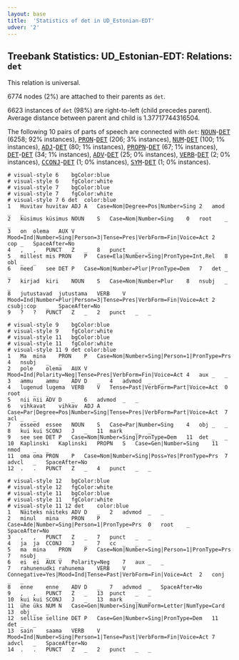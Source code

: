 ```yaml
---
layout: base
title:  'Statistics of det in UD_Estonian-EDT'
udver: '2'
---
```


## Treebank Statistics: UD_Estonian-EDT: Relations: `det`

This relation is universal.

6774 nodes (2%) are attached to their parents as `det`.

6623 instances of `det` (98%) are right-to-left (child precedes parent).
Average distance between parent and child is 1.37717744316504.

The following 10 pairs of parts of speech are connected with `det`: <tt><a href="et_edt-pos-NOUN.html">NOUN</a></tt>-<tt><a href="et_edt-pos-DET.html">DET</a></tt> (6258; 92% instances), <tt><a href="et_edt-pos-PRON.html">PRON</a></tt>-<tt><a href="et_edt-pos-DET.html">DET</a></tt> (206; 3% instances), <tt><a href="et_edt-pos-NUM.html">NUM</a></tt>-<tt><a href="et_edt-pos-DET.html">DET</a></tt> (100; 1% instances), <tt><a href="et_edt-pos-ADJ.html">ADJ</a></tt>-<tt><a href="et_edt-pos-DET.html">DET</a></tt> (80; 1% instances), <tt><a href="et_edt-pos-PROPN.html">PROPN</a></tt>-<tt><a href="et_edt-pos-DET.html">DET</a></tt> (67; 1% instances), <tt><a href="et_edt-pos-DET.html">DET</a></tt>-<tt><a href="et_edt-pos-DET.html">DET</a></tt> (34; 1% instances), <tt><a href="et_edt-pos-ADV.html">ADV</a></tt>-<tt><a href="et_edt-pos-DET.html">DET</a></tt> (25; 0% instances), <tt><a href="et_edt-pos-VERB.html">VERB</a></tt>-<tt><a href="et_edt-pos-DET.html">DET</a></tt> (2; 0% instances), <tt><a href="et_edt-pos-CCONJ.html">CCONJ</a></tt>-<tt><a href="et_edt-pos-DET.html">DET</a></tt> (1; 0% instances), <tt><a href="et_edt-pos-SYM.html">SYM</a></tt>-<tt><a href="et_edt-pos-DET.html">DET</a></tt> (1; 0% instances).


~~~ conllu
# visual-style 6	bgColor:blue
# visual-style 6	fgColor:white
# visual-style 7	bgColor:blue
# visual-style 7	fgColor:white
# visual-style 7 6 det	color:blue
1	Huvitav	huvitav	ADJ	A	Case=Nom|Degree=Pos|Number=Sing	2	amod	_	_
2	küsimus	küsimus	NOUN	S	Case=Nom|Number=Sing	0	root	_	_
3	on	olema	AUX	V	Mood=Ind|Number=Sing|Person=3|Tense=Pres|VerbForm=Fin|Voice=Act	2	cop	_	SpaceAfter=No
4	,	,	PUNCT	Z	_	8	punct	_	_
5	millest	mis	PRON	P	Case=Ela|Number=Sing|PronType=Int,Rel	8	obl	_	_
6	need	see	DET	P	Case=Nom|Number=Plur|PronType=Dem	7	det	_	_
7	kirjad	kiri	NOUN	S	Case=Nom|Number=Plur	8	nsubj	_	_
8	jutustavad	jutustama	VERB	V	Mood=Ind|Number=Plur|Person=3|Tense=Pres|VerbForm=Fin|Voice=Act	2	csubj:cop	_	SpaceAfter=No
9	?	?	PUNCT	Z	_	2	punct	_	_

~~~


~~~ conllu
# visual-style 9	bgColor:blue
# visual-style 9	fgColor:white
# visual-style 11	bgColor:blue
# visual-style 11	fgColor:white
# visual-style 11 9 det	color:blue
1	Ma	mina	PRON	P	Case=Nom|Number=Sing|Person=1|PronType=Prs	4	nsubj	_	_
2	pole	olema	AUX	V	Mood=Ind|Polarity=Neg|Tense=Pres|VerbForm=Fin|Voice=Act	4	aux	_	_
3	ammu	ammu	ADV	D	_	4	advmod	_	_
4	lugenud	lugema	VERB	V	Tense=Past|VerbForm=Part|Voice=Act	0	root	_	_
5	nii	nii	ADV	D	_	6	advmod	_	_
6	vihkavat	vihkav	ADJ	A	Case=Par|Degree=Pos|Number=Sing|Tense=Pres|VerbForm=Part|Voice=Act	7	acl	_	_
7	esseed	essee	NOUN	S	Case=Par|Number=Sing	4	obj	_	_
8	kui	kui	SCONJ	J	_	11	mark	_	_
9	see	see	DET	P	Case=Nom|Number=Sing|PronType=Dem	11	det	_	_
10	Kaplinski	Kaplinski	PROPN	S	Case=Gen|Number=Sing	11	nmod	_	_
11	oma	oma	PRON	P	Case=Nom|Number=Sing|Poss=Yes|PronType=Prs	7	advcl	_	SpaceAfter=No
12	.	.	PUNCT	Z	_	4	punct	_	_

~~~


~~~ conllu
# visual-style 12	bgColor:blue
# visual-style 12	fgColor:white
# visual-style 11	bgColor:blue
# visual-style 11	fgColor:white
# visual-style 11 12 det	color:blue
1	Näiteks	näiteks	ADV	D	_	2	advmod	_	_
2	minul	mina	PRON	P	Case=Ade|Number=Sing|Person=1|PronType=Prs	0	root	_	SpaceAfter=No
3	,	,	PUNCT	Z	_	7	punct	_	_
4	ja	ja	CCONJ	J	_	7	cc	_	_
5	ma	mina	PRON	P	Case=Nom|Number=Sing|Person=1|PronType=Prs	7	nsubj	_	_
6	ei	ei	AUX	V	Polarity=Neg	7	aux	_	_
7	rahunenudki	rahunema	VERB	V	Connegative=Yes|Mood=Ind|Tense=Past|VerbForm=Fin|Voice=Act	2	conj	_	_
8	enne	enne	ADV	D	_	7	advmod	_	SpaceAfter=No
9	,	,	PUNCT	Z	_	13	punct	_	_
10	kui	kui	SCONJ	J	_	13	mark	_	_
11	ühe	üks	NUM	N	Case=Gen|Number=Sing|NumForm=Letter|NumType=Card	13	obj	_	_
12	sellise	selline	DET	P	Case=Gen|Number=Sing|PronType=Dem	11	det	_	_
13	sain	saama	VERB	V	Mood=Ind|Number=Sing|Person=1|Tense=Past|VerbForm=Fin|Voice=Act	7	advcl	_	SpaceAfter=No
14	.	.	PUNCT	Z	_	2	punct	_	_

~~~


